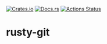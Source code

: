 [![Crates.io][ci]][cl] [![Docs.rs][di]][dl] [![Actions Status][ai]][al]

[ci]: https://img.shields.io/crates/v/rusty-git.svg
[cl]: https://crates.io/crates/rusty-git/

[di]: https://docs.rs/rusty-git/badge.svg
[dl]: https://docs.rs/rusty-git/

[ai]: https://github.com/andrewhickman/rusty-git/workflows/Rust/badge.svg
[al]: https://github.com/andrewhickman/rusty-git/actions

# rusty-git
